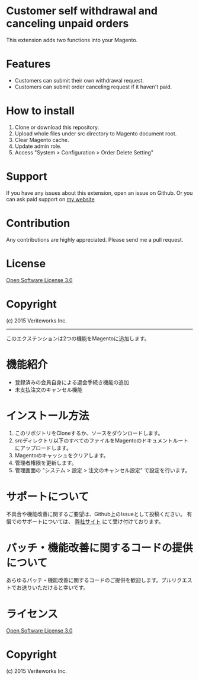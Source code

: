 Customer self withdrawal and canceling unpaid orders
================
This extension adds two functions into your Magento.  


# Features

* Customers can submit their own withdrawal request.
* Customers can submit order canceling request if it haven't paid. 

# How to install

1. Clone or download this repository.
2. Upload whole files under src directory to Magento document root.
3. Clear Magento cache.
4. Update admin role.
5. Access "System > Configuration > Order Delete Setting"

# Support

If you have any issues about this extension, open an issue on Github.
Or you can ask paid support on [my website](http://principle-works.jp/)

# Contribution

Any contributions are highly appreciated. Please send me a pull request.

# License

[Open Software License 3.0](http://opensource.org/licenses/osl-3.0.php)

# Copyright

(c) 2015 Veriteworks Inc.

***

このエクステンションは2つの機能をMagentoに追加します。


# 機能紹介

* 登録済みの会員自身による退会手続き機能の追加
* 未支払注文のキャンセル機能

# インストール方法

1. このリポジトリをCloneするか、ソースをダウンロードします。
2. srcディレクトリ以下のすべてのファイルをMagentoのドキュメントルートにアップロードします。
3. Magentoのキャッシュをクリアします。
4. 管理者権限を更新します。
5. 管理画面の "システム > 設定 > 注文のキャンセル設定" で設定を行います。

# サポートについて

不具合や機能改善に関するご要望は、Github上のIssueとして投稿ください。
有償でのサポートについては、 [弊社サイト](http://principle-works.jp/) にて受け付けております。

# パッチ・機能改善に関するコードの提供について

あらゆるパッチ・機能改善に関するコードのご提供を歓迎します。プルリクエストでお送りいただけると幸いです。

# ライセンス

[Open Software License 3.0](http://opensource.org/licenses/osl-3.0.php)

# Copyright

(c) 2015 Veriteworks Inc.